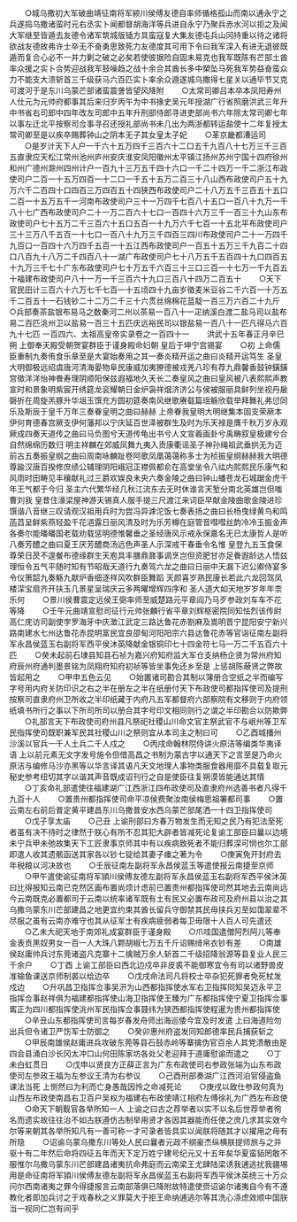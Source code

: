<!-- { "loadSidebar": true } -->
　　○城乌撒初大军破曲靖征南将军颍川侯傅友德自率师循格孤山而南以通永宁之兵遂捣乌撒诸蛮时元右丞实卜闻都督胡海洋等兵进自永宁乃聚兵赤水河以拒之及闻大军继至皆遁去友德令诸军筑城版锸方具蛮寇复大集友德屯兵山冈持重以待之诸将欲战友德故弗许士卒无不奋勇思致死力友德度其可用下令曰我军深入有进无退彼既遁而复合心必不一并力剿之破之必矣若使彼据险自固未易克也我军既陈有芒部土酋率众援之实卜合势迎战我军鼓噪趋之战十余合其酋长多中槊坠马死我军势益奋蛮众力不能支大溃斩首三千级获马六百匹实卜率余众遁遂城乌撒得七星关以通毕节又克可渡河于是东川乌蒙芒部诸蛮震詟皆望风降附
　　○太常司卿吕本卒本凤阳寿州人仕元为元帅府都事其后来归岁丙午为中书掾史吴元年授湖广行省照磨洪武三年升中书省右司郎中四年改左司郎中五年升刑部侍郎寻进吏部尚书六年除太常司卿七年以事左迁北平按察司佥事寻召还授礼部尚书未几出为两浙都转运盐使十二年复授太常司卿至是以疾卒赐葬钟山之阴本无子其女皇太子妃
　　○革京畿都漕运司
　　○是岁计天下人户一千六十五万四千三百六十二口五千九百八十七万三千三百五直隶应天松江常州池州庐州安庆淮安凤阳徽州太平镇江扬州苏州宁国十四府徐州和州广德州滁州四州计户一百九十三万五千四十六口一千二十四万一千二浙江布政使司户二百一十五万四百一十二口一千五十五万二百三十八山西布政使司户五十九万六千二百四十口四百三万四百五十四狭西布政使司户二十八万五千三百五十五口二百一十五万五千一河南布政使司户三十一万四千七百八十五口一百八十九万一千八十七广西布政使司户二十一万二百六十七口一百四十六万三千一百三十九山东布政使司户七十五万二千三百六十五口五百一十九万六千七百一十五北平布政使司户三十三万八千五百一十七口一百八十九万三千四百三四川布政使司户二十一万四千九百口一百四十六万四千五百一十五江西布政使司户一百五十五万三千九百二十四口八百九十八万二千四百八十一湖广布政使司户七十八万五千五百四十九口四百五十九万三千七十广东布政使司户七十万五千六百三十三口三百一十七万一千九百五十福建布政使司户八十一万一千三百六十九口三百八十四万二百五十
　　○天下官民田计三百六十六万七千七百一十五顷四十九亩岁徵麦米豆谷二千六百一十万五千二百五十一石钱钞二十二万二千三十六贯丝绵棉花蓝靛一百三万六百二十九斤
○兵部奏茶盐银布易马之数秦河二州以茶易一百八十一疋纳溪白渡二盐马司以盐布易二百匹洮州卫以盐易一百三十五匹庆远裕民司以银盐易一百八十一匹凡得马六百九十七匹
一百四六、太祖高皇帝实录卷之一百四十一
　　洪武十五年春正月辛巳朔  上御奉天殿受朝贺宴群臣于谨身殿命妇朝  皇后于坤宁宫锡宴
　　○初  上命儒臣重制九奏侑食乐章至是大宴始奏用之其一奏炎精开运之曲曰炎精开运笃生  圣皇大明御极远绍虞唐河清海晏物阜民康威加夷獠德被戎羌八珍有荐九鼎馨香鼓钟鐄鐄宫徵洋洋怡神餋寿理阴顺阳保兹遐福地久天长二奏皇风之曲曰皇风被八表熙熙声教宣时和景象明紫宸开绣筵龙衮耀朝日金炉袅祥烟济济公与侯被服丽具鲜列坐视丹扆磬折在周旋羔豚升华俎玉馔充方圆初筵奏南风继歌赓载篇瑶觞欣载举拜舞礼弗愆同乐及斯辰于皇千万年三奏眷皇明之曲曰赫赫  上帝眷我皇明大明继集本固支荣厥本伊何育德春宫厥支伊何藩邦以宁庆延百世泽被群生及时为乐天禄是膺千秋万岁永观厥成四奏天道传之曲曰马负图兮天道传龟出书兮人文宣羲画卦兮禹畴叙皇极建兮合自然绵绵历数归  明主祥麟在郊威凤舞九夷入贡康衢谣圣子神孙绳祖武垂拱无为迈前古五奏振皇纲之曲曰周南咏麟趾卷阿歌凤凰蔼蔼称多士为桢振皇纲赫赫我大明德尊踰汉唐百揆修庶绩公辅理阴阳峨冠正襟佩都俞在高堂坐令八纮内熙熙民乐康气和风雨时田畴见丰穰献礼过三爵欢娱良未央六奏金陵之曲曰钟山蟠苍龙石城踞金虎千年王气都于今归  圣主六代繁华经几秋江流东去无时休谁言天堑分南北英雄岂但嗤曹刘我  皇昔住濠梁屋神游天锡真人服手提三尺渡江来词臣早献金陵曲歌金陵进珍馔谐八音继三叹请观汉祖用兵时为尝冯异滹沱饭七奏表扬之曲曰长杨曳绿黄鸟和鸣菡蓞呈鲜紫燕轻盈千花浥露日丽风清及时为乐芳樽在庭管音嘒嘒丝韵冷冷玉振金声各奏尔能皤皤国老载劝载惩明德惟馨垂之圣经唐风示戒永保嘉名无已太康哲人是听八奏芳醴之曲曰夏王厌芳醴商汤远色声圣人示深戒干春垂令名惟  皇登九五玉食保尊荣日昃不遑餐布德缘群生天庖具丰膳鼎鼐事调烹岂但资肥甘亦足餋遐龄达人悟兹理恒令五气平随时知有节昭哉天道行九奏驾六龙之曲曰日丽中天漏下迟公卿侍宴多令仪箫韶九奏觞九献炉香细逐祥风吹群臣舞蹈  天颜喜岁熟民康长若此六龙回驾凤楼深宝扇齐开扶玉几景星呈瑞庆云多两曜增辉四序和  圣人道大如天地岁岁年年柰乐何
　　○景川侯曹震定远侯王弼率师至威楚路元平章阎乃马歹参政刘车车不花等降
　　○壬午元曲靖宣慰司征行元帅张麟行省平章刘辉枢密院同知怯烈该传尉高仁庑访司副使孛罗海牙中庆澂江武定三路达鲁花赤劄麻及嵩明晋宁昆阳安宁新兴路南建水七州达鲁花赤昆明富民宜良邵甸河阳阳宗六县达鲁花赤等官诣征南左副将军永昌侯蓝玉右副将军西平侯沐英降献金银铜印七十四金符七马一万二千五百六十匹
　　○癸未起前石埭县知县石祯为嘉兴府知府监大军仓支纳杨企贤为常州府知府辰州府通判墨景铭为凤翔府知府初祯等皆坐事免还乡至是  上惩胡陈蔽贤之弊故皆起用之
　　○甲申五色云见
　　○始置诸司勘合其制以簿册合空纸之半而编写字号用内府关防印识之右之半在册左之半在纸册付天下布政使司都指挥使司及提刑按察司直隶府州卫所收之半印纸藏于内府凡五军都督府六部察院有文移则于内府领纸填书所行之事以下所司所司以册合其字号印文相同则行之谓之半印勘合以防欺弊
　　○礼部言天下布政使司府州县凡祭祀社稷山川命文官主祭武官不与岷州等卫军民指挥使司既职兼军民其社稷山川之祭则宜从本司主之制曰可
　　○乙酉城播州沙溪以官兵一千人土兵二千人戍之
　　○丙戌命翰林院侍讲火原洁等编类华夷译语  上以前元素无文字发号施令但借高昌之书制为蒙古字以通天下之言至是乃命火原洁与编修马沙亦黑等以华言译其语凡天文地理人事物类服食器用靡不具载复取元秘史参考纽切其字以谐其声音既成诏刊行之自是使臣往复朔漠皆能通达其情
　　○丁亥命礼部遣使往福建湖广江西浙江四布政使司及直隶府州选善书者凡得千九百十人
　　○置贵州都指挥使司命平凉侯费聚汝南侯梅思祖署都司事
　　○置云南左右前后普定黄平建昌东川乌撒普安水西乌蒙芒部尾洒一十四卫指挥使司
　　○戊子享太庙
　　○己丑  上谕刑部曰方春万物发生而无知之民乃有犯法至死者虽有决不待时之律然于朕心有所不忍其犯大辟者皆减死论复谕工部臣曰曩以边境未宁兵甲未弛故集天下工匠隶事京师其中有以疾病致死者不能归葬深可悯也尔工部即遣人收其遗骸函送其家各以钞七锭给其妻子瘗之著为令
　　○庚寅免开封府去年税粮以河决故也
　　○壬辰征南左副将军永昌侯蓝玉等遣使报云南捷至京师
　　○甲午遣使谕征南将军頴川侯傅友德左副将军永昌侯蓝玉右副将军西平侯沐英曰比得报知云南已克然区画布置尚烦计虑前已置贵州都指挥使司然其地去云南尚远今云南既克必置都司于云南以统率诸军既有土有民又必置布政司及府州县以治之其乌撒乌蒙东川芒部建昌之地更宜约束其酋长留兵守御禁其民毋挟兵刃至如霭翠辈不尽服之虽有云南亦难守也其从征军士有疾病疲弱者每卫毋限十人百人可先遣还
　　○乙未大祀天地于南郊礼成宴群臣于谨身殿
　　○爪哇国遣僧阿烈阿儿等奉金表贡黑奴男女一百一人大珠八颗胡椒七万五千斤诏赐绮帛衣钞有差
　　○南雄侯赵庸帅兵讨东莞诸盗凡克寨十二擒贼万余人斩首二千级招降翁源等县复业人民三千余户
　　○丁酉  上谕工部臣曰西北边戍卒非皮裘不能御寒宜令有司以诸野兽皮准输鱼课送京师制裘以给边卒
　　○戊戌命法司凡将校士卒杂犯死罪者免死杖发戍边
　　○升巩昌卫指挥佥事吴汧为山西都指挥使水军右卫指挥同知吴迈永平卫指挥佥事赵祥俱为福建都指挥使山海卫指挥使王臻为广东都指挥使宁夏卫指挥佥事寗正为四川都指挥使洮州军民指挥佥事聂纬为狭西都指挥使程暹为贵州都指挥使
　　○辛丑山东都指挥使司言每岁春发舟师出海巡倭今宜及时发遣  上曰海道险勿出兵但令诸卫严饬军士防御之
　　○癸卯惠州府盗发同知郎德率民兵捕获斩之
　　○甲辰南雄侯赵庸进兵攻破东莞等县石鼓赤岭等寨擒伪官百余人其党溃散由是四会县涌白沙长冈太冲口山何田陈家坊各处父老迎拜于道庸慰谕而遣之
　　○丁未白虹贯日
　　○戊申以贤良方正薛正言为广东布政使司右参政张端为山东布政使司左参政王福为左参议王清为右参议
　　○己酉刑部奏湖广江西河泊官侵盗鱼课法当死  上恻然曰为利而亡身愚哉因怜之命减死论
　　○庚戌以致仕参政何真为山西左布政使南昌右卫百户吴权为福建右布政使靖江相府左傅徐礼为广西左布政使
　　○命天下朝觐官各举所知一人  上谕之曰古之荐举者以实不以名后世荐举者徇名而遗实故往往治不如古朕遵仿古制举用贤才各因其器能而任使之庶几求其实效今尔等来朝其各举所知凡有一善可称一才可录者皆具实以闻朕将随其才以擢用之毋有所隐
　　○诏谕乌蒙乌撒东川等处人民曰曩者元政不纲豪杰纵横朕提师旅与之并驱十有二年然后命将四征五年而天下定万姓宁建号纪元又十五年矣华夏蛮貊罔敢不服惟尔乌撒乌蒙东川芒部建昌诸夷抗命弗庭而云南梁王尤肆陆梁诱我逋逃扰我疆埸用是命征南将军頴川侯傅友德左副将军永昌侯蓝玉右副将军西平侯沐英统三十万众问尔西南诸夷之罪今得捷报言云南部落俱已降附故特遣使赍诏谕尔诸夷自今有不遵教化者即加兵讨之于戏春秋之义罪莫大于拒王命纳逋逃尔等其洗心涤虑效顺中国朕当一视同仁岂有间乎
